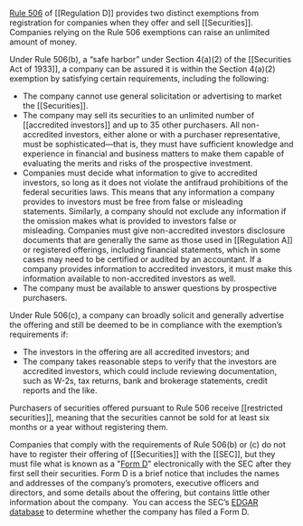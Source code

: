 [Rule 506](http://www.ecfr.gov/cgi-bin/text-idx?SID=0a94ea1a8a9ecce212ec25025efed3af&node=17:3.0.1.1.12.0.46.181&rgn=div8) of [[Regulation D]] provides two distinct exemptions from registration for companies when they offer and sell [[Securities]]. Companies relying on the Rule 506 exemptions can raise an unlimited amount of money.

Under Rule 506(b), a “safe harbor” under Section 4(a)(2) of the [[Securities Act of 1933]], a company can be assured it is within the Section 4(a)(2) exemption by satisfying certain requirements, including the following:

- The company cannot use general solicitation or advertising to market the [[Securities]].
- The company may sell its securities to an unlimited number of [[accredited investors]] and up to 35 other purchasers. All non-accredited investors, either alone or with a purchaser representative, must be sophisticated—that is, they must have sufficient knowledge and experience in financial and business matters to make them capable of evaluating the merits and risks of the prospective investment.
- Companies must decide what information to give to accredited investors, so long as it does not violate the antifraud prohibitions of the federal securities laws. This means that any information a company provides to investors must be free from false or misleading statements. Similarly, a company should not exclude any information if the omission makes what is provided to investors false or misleading. Companies must give non-accredited investors disclosure documents that are generally the same as those used in [[Regulation A]] or registered offerings, including financial statements, which in some cases may need to be certified or audited by an accountant. If a company provides information to accredited investors, it must make this information available to non-accredited investors as well.
- The company must be available to answer questions by prospective purchasers.

Under Rule 506(c), a company can broadly solicit and generally advertise the offering and still be deemed to be in compliance with the exemption’s requirements if:

- The investors in the offering are all accredited investors; and
- The company takes reasonable steps to verify that the investors are accredited investors, which could include reviewing documentation, such as W-2s, tax returns, bank and brokerage statements, credit reports and the like.

Purchasers of securities offered pursuant to Rule 506 receive [[restricted securities]], meaning that the securities cannot be sold for at least six months or a year without registering them.

Companies that comply with the requirements of Rule 506(b) or (c) do not have to register their offering of [[Securities]] with the [[SEC]], but they must file what is known as a "[Form D](http://www.sec.gov/about/forms/formd.pdf)" electronically with the SEC after they first sell their securities. Form D is a brief notice that includes the names and addresses of the company’s promoters, executive officers and directors, and some details about the offering, but contains little other information about the company.  You can access the SEC’s [EDGAR database](http://www.sec.gov/edgar.shtml) to determine whether the company has filed a Form D.